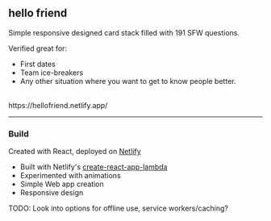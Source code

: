 ## hello friend

Simple responsive designed card stack filled with 191 SFW questions.

Verified great for:
- First dates
- Team ice-breakers
- Any other situation where you want to get to know people better.

<br/>
https://hellofriend.netlify.app/
<br/>

---

### Build

Created with React, deployed on [Netlify](https://www.netlify.com/)

- Built with Netlify's [create-react-app-lambda](https://github.com/netlify/create-react-app-lambda)
- Experimented with animations
- Simple Web app creation
- Responsive design


TODO:
Look into options for offline use, service workers/caching?
